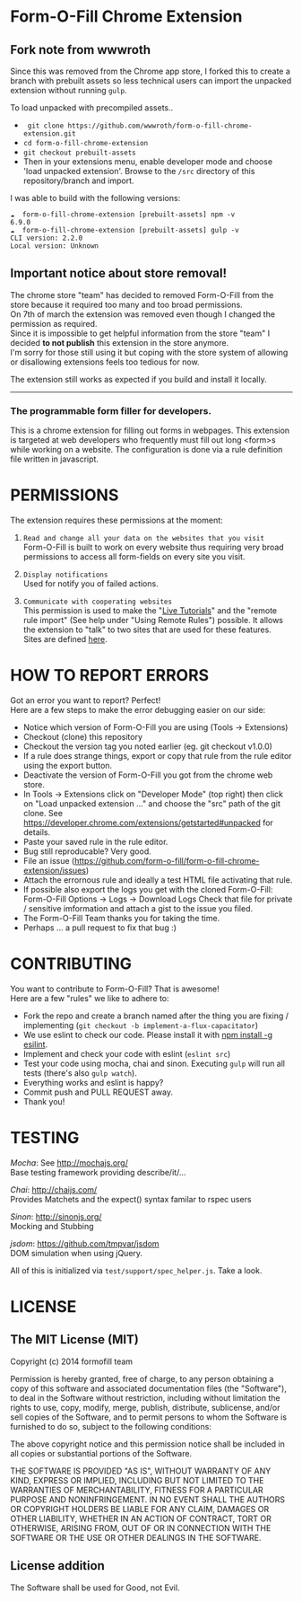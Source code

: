 # Form-O-Fill Chrome Extension

## Fork note from wwwroth

Since this was removed from the Chrome app store, I forked this to create a branch with prebuilt assets so less technical users can import the unpacked extension without running `gulp`.

To load unpacked with precompiled assets..
- ` git clone https://github.com/wwwroth/form-o-fill-chrome-extension.git`
- `cd form-o-fill-chrome-extension`
- `git checkout prebuilt-assets`
- Then in your extensions menu, enable developer mode and choose 'load unpacked extension'. Browse to the `/src` directory of this repository/branch and import.

I was able to build with the following versions:

```
☁  form-o-fill-chrome-extension [prebuilt-assets] npm -v
6.9.0
☁  form-o-fill-chrome-extension [prebuilt-assets] gulp -v
CLI version: 2.2.0
Local version: Unknown
```

## Important notice about store removal!

The chrome store "team" has decided to removed Form-O-Fill from the store because it required too many and too broad permissions.  
On 7th of march the extension was removed even though I changed the permission as required.   
Since it is impossible to get helpful information from the store "team" I decided **to not publish** this extension in the store anymore.  
I'm sorry for those still using it but coping with the store system of allowing or disallowing extensions feels too tedious for now.

The extension still works as expected if you build and install it locally.

-----------

### The programmable form filler for developers.

This is a chrome extension for filling out forms in webpages.
This extension is targeted at web developers who frequently must fill out long \<form>s while working on a website.
The configuration is done via a rule definition file written in javascript.


# PERMISSIONS
The extension requires these permissions at the moment:

1. `Read and change all your data on the websites that you visit`  
  Form-O-Fill is built to work on every website thus requiring very broad permissions to access all form-fields on every site you visit.
  
2. `Display notifications`  
   Used for notify you of failed actions.
   
3. `Communicate with cooperating websites`  
   This permission is used to make the "[Live Tutorials](https://form-o-fill.github.io/tutorial/)" and the "remote rule import" (See help under "Using Remote Rules") possible. It allows the extension to "talk" to two sites that are used for these features.  
   Sites are defined [here](https://github.com/form-o-fill/form-o-fill-chrome-extension/blob/master/src/manifest.json#L35-L38).
 

# HOW TO REPORT ERRORS
Got an error you want to report? Perfect!  
Here are a few steps to make the error debugging easier on our side:

- Notice which version of Form-O-Fill you are using (Tools -> Extensions)
- Checkout (clone) this repository
- Checkout the version tag you noted earlier (eg. git checkout v1.0.0)
- If a rule does strange things, export or copy that rule from the rule editor using the export button.
- Deactivate the version of Form-O-Fill you got from the chrome web store.
- In Tools -> Extensions click on "Developer Mode" (top right) then click on "Load unpacked extension ..." and choose the "src" path of the git clone.
  See https://developer.chrome.com/extensions/getstarted#unpacked for details.
- Paste your saved rule in the rule editor.
- Bug still reproducable? Very good.
- File an issue (https://github.com/form-o-fill/form-o-fill-chrome-extension/issues)
- Attach the errornous rule and ideally a test HTML file activating that rule.
- If possible also export the logs you get with the cloned Form-O-Fill: Form-O-Fill Options -> Logs -> Download Logs
  Check that file for private / sensitive imformation and attach a gist to the issue you filed.
- The Form-O-Fill Team thanks you for taking the time.
- Perhaps ... a pull request to fix that bug :)

# CONTRIBUTING

You want to contribute to Form-O-Fill? That is awesome!  
Here are a few "rules" we like to adhere to:

- Fork the repo and create a branch named after the thing you are fixing / implementing (``git checkout -b implement-a-flux-capacitator``)
- We use eslint to check our code. Please install it with [npm install -g esilint](http://eslint.org).
- Implement and check your code with eslint (``eslint src``)
- Test your code using mocha, chai and sinon. Executing ``gulp`` will run all tests (there's also ``gulp watch``).
- Everything works and eslint is happy?
- Commit push and PULL REQUEST away.
- Thank you!

# TESTING
*Mocha*: See http://mochajs.org/  
Base testing framework providing describe/it/...

*Chai*: http://chaijs.com/  
Provides Matchets and the expect() syntax familar to rspec users

*Sinon*: http://sinonjs.org/  
Mocking and Stubbing

*jsdom*: https://github.com/tmpvar/jsdom  
DOM simulation when using jQuery.

All of this is initialized via ``test/support/spec_helper.js``. Take a look.

# LICENSE

## The MIT License (MIT)

Copyright (c) 2014 formofill team

Permission is hereby granted, free of charge, to any person obtaining a copy
of this software and associated documentation files (the "Software"), to deal
in the Software without restriction, including without limitation the rights
to use, copy, modify, merge, publish, distribute, sublicense, and/or sell
copies of the Software, and to permit persons to whom the Software is
furnished to do so, subject to the following conditions:

The above copyright notice and this permission notice shall be included in
all copies or substantial portions of the Software.

THE SOFTWARE IS PROVIDED "AS IS", WITHOUT WARRANTY OF ANY KIND, EXPRESS OR
IMPLIED, INCLUDING BUT NOT LIMITED TO THE WARRANTIES OF MERCHANTABILITY,
FITNESS FOR A PARTICULAR PURPOSE AND NONINFRINGEMENT. IN NO EVENT SHALL THE
AUTHORS OR COPYRIGHT HOLDERS BE LIABLE FOR ANY CLAIM, DAMAGES OR OTHER
LIABILITY, WHETHER IN AN ACTION OF CONTRACT, TORT OR OTHERWISE, ARISING FROM,
OUT OF OR IN CONNECTION WITH THE SOFTWARE OR THE USE OR OTHER DEALINGS IN
THE SOFTWARE.

## License addition
The Software shall be used for Good, not Evil. 
